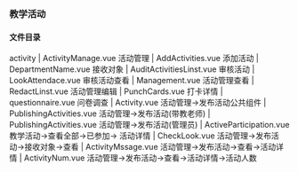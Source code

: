 ### 教学活动

#### 文件目录

activity
        |
        ActivityManage.vue 活动管理
        |
        AddActivities.vue 添加活动
        |
        DepartmentName.vue 接收对象
        |
        AuditActivitiesLinst.vue 审核活动
        |
        LookAttendace.vue 审核活动查看
        |
        Management.vue 活动管理查看
        |
        RedactLinst.vue 活动管理编辑
        |
        PunchCards.vue 打卡详情
        |
        questionnaire.vue 问卷调查
        |
        Activity.vue 活动管理->发布活动公共组件
        |
        PublishingActivities.vue 活动管理->发布活动(带教老师)
        |
        PublishingActivities.vue 活动管理->发布活动(管理员)
        |
        ActiveParticipation.vue 教学活动->查看全部->已参加-> 活动详情
        |
        CheckLook.vue 活动管理->发布活动->接收对象->查看
        |
        ActivityMssage.vue 活动管理->发布活动->查看->活动详情
        |
        ActivityNum.vue 活动管理->发布活动->查看->活动详情->活动人数


